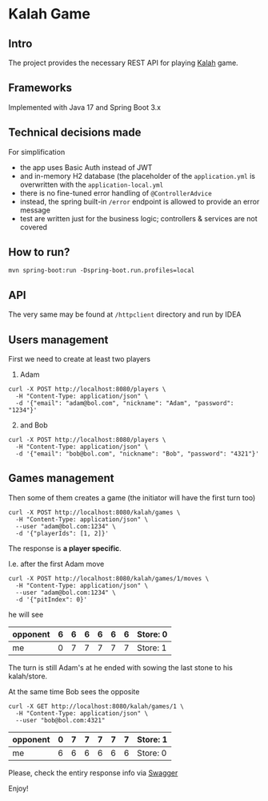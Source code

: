 # Kalah Game

## Intro

The project provides the necessary REST API for playing [Kalah](https://en.wikipedia.org/wiki/Kalah) game.

## Frameworks

Implemented with Java 17 and Spring Boot 3.x

## Technical decisions made

For simplification

- the app uses Basic Auth instead of JWT
- and in-memory H2 database (the placeholder of the `application.yml` is overwritten with the `application-local.yml`
- there is no fine-tuned error handling of `@ControllerAdvice`
- instead, the spring built-in `/error` endpoint is allowed to provide an error message
- test are written just for the business logic; controllers & services are not covered

## How to run?

`mvn spring-boot:run -Dspring-boot.run.profiles=local`

## API

The very same may be found at `/httpclient` directory and run by IDEA

## Users management

First we need to create at least two players

1. Adam

```
curl -X POST http://localhost:8080/players \
  -H "Content-Type: application/json" \
  -d '{"email": "adam@bol.com", "nickname": "Adam", "password": "1234"}'
```

2. and Bob

```
curl -X POST http://localhost:8080/players \
  -H "Content-Type: application/json" \
  -d '{"email": "bob@bol.com", "nickname": "Bob", "password": "4321"}'
```

## Games management

Then some of them creates a game (the initiator will have the first turn too)

```
curl -X POST http://localhost:8080/kalah/games \
  -H "Content-Type: application/json" \
  --user "adam@bol.com:1234" \
  -d '{"playerIds": [1, 2]}'
```

The response is **a player specific**.

I.e. after the first Adam move

```
curl -X POST http://localhost:8080/kalah/games/1/moves \
  -H "Content-Type: application/json" \
  --user "adam@bol.com:1234" \
  -d '{"pitIndex": 0}'
```

he will see

| opponent | 6 | 6 | 6 | 6 | 6 | 6 | Store: 0 |
|----------|---|---|---|---|---|---|----------|
| me       | 0 | 7 | 7 | 7 | 7 | 7 | Store: 1 |

The turn is still Adam's at he ended with sowing the last stone to his kalah/store.

At the same time Bob sees the opposite

```
curl -X GET http://localhost:8080/kalah/games/1 \
  -H "Content-Type: application/json" \
  --user "bob@bol.com:4321" 
```

| opponent | 0 | 7 | 7 | 7 | 7 | 7 | Store: 1 |
|----------|---|---|---|---|---|---|----------|
| me       | 6 | 6 | 6 | 6 | 6 | 6 | Store: 0 |

Please, check the entiry response info
via [Swagger](http://localhost:8080/swagger-ui/index.html#/kalah-game-controller/move)

Enjoy!
